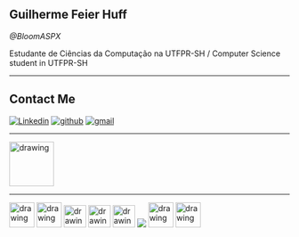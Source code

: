 ## **Guilherme Feier Huff** 
_@BloomASPX_

Estudante de Ciências da Computação na UTFPR-SH / Computer Science student in UTFPR-SH

---
## **Contact Me**
[![Linkedin](https://camo.githubusercontent.com/a80d00f23720d0bc9f55481cfcd77ab79e141606829cf16ec43f8cacc7741e46/68747470733a2f2f696d672e736869656c64732e696f2f62616467652f4c696e6b6564496e2d3030373742353f7374796c653d666f722d7468652d6261646765266c6f676f3d6c696e6b6564696e266c6f676f436f6c6f723d7768697465)](https://www.linkedin.com/in/guilherme-huff-7021161b7/) [![github](https://camo.githubusercontent.com/fbc3df79ffe1a99e482b154b29262ecbb10d6ee4ed22faa82683aa653d72c4e1/68747470733a2f2f696d672e736869656c64732e696f2f62616467652f4769744875622d3130303030303f7374796c653d666f722d7468652d6261646765266c6f676f3d676974687562266c6f676f436f6c6f723d7768697465)](https://github.com/BloomASPX) [![gmail](https://camo.githubusercontent.com/927d6b3961fa048ff7303daf291cb5869dfa25018997cf8c1373c2f6a85b1458/68747470733a2f2f696d672e736869656c64732e696f2f62616467652f2d476d61696c2d2532333333333f7374796c653d666f722d7468652d6261646765266c6f676f3d676d61696c266c6f676f436f6c6f723d7768697465)](ghuffg00@gmail.com)

---
<a href="http://lattes.cnpq.br/8256625443264241"><img src="https://static.wixstatic.com/media/24200e_97934924f1784580bd18f1b7216be9d3.png/v1/fill/w_173,h_128,al_c,q_85,usm_0.66_1.00_0.01/24200e_97934924f1784580bd18f1b7216be9d3.webp" alt="drawing" width="80"/></a>

---
<p> <img src= "https://cdn-icons-png.flaticon.com/512/888/888897.png" alt="drawing" width="45px"/> <img src= "https://cdn-icons-png.flaticon.com/512/888/888909.png" alt="drawing" width="45px"/> <img src= "https://cdn-icons-png.flaticon.com/512/5968/5968672.png" alt="drawing" width="40px"/> <img src= "https://cdn-icons-png.flaticon.com/512/1199/1199124.png" alt="drawing" width="40px"/> <img src= "https://cdn-icons-png.flaticon.com/512/226/226777.png" alt="drawing" width="40px"/> <img src="https://img.icons8.com/color/48/000000/python--v1.png"/> <img src="https://cdn-icons-png.flaticon.com/512/919/919839.png" alt="drawing" width="45px"/> <img src= "https://cdn-icons-png.flaticon.com/512/274/274439.png" alt="drawing" width="45px"/> </p>

